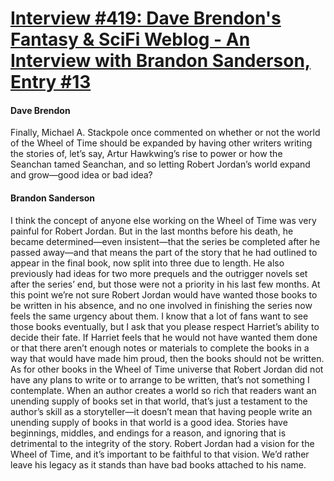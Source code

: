 # [Interview #419: Dave Brendon's Fantasy & SciFi Weblog - An Interview with Brandon Sanderson, Entry #13](https://www.theoryland.com/intvmain.php?i=419#13)

#### Dave Brendon

Finally, Michael A. Stackpole once commented on whether or not the world of the Wheel of Time should be expanded by having other writers writing the stories of, let’s say, Artur Hawkwing’s rise to power or how the Seanchan tamed Seanchan, and so letting Robert Jordan’s world expand and grow—good idea or bad idea?

#### Brandon Sanderson

I think the concept of anyone else working on the Wheel of Time was very painful for Robert Jordan. But in the last months before his death, he became determined—even insistent—that the series be completed after he passed away—and that means the part of the story that he had outlined to appear in the final book, now split into three due to length. He also previously had ideas for two more prequels and the outrigger novels set after the series’ end, but those were not a priority in his last few months. At this point we’re not sure Robert Jordan would have wanted those books to be written in his absence, and no one involved in finishing the series now feels the same urgency about them. I know that a lot of fans want to see those books eventually, but I ask that you please respect Harriet’s ability to decide their fate. If Harriet feels that he would not have wanted them done or that there aren’t enough notes or materials to complete the books in a way that would have made him proud, then the books should not be written. As for other books in the Wheel of Time universe that Robert Jordan did not have any plans to write or to arrange to be written, that’s not something I contemplate. When an author creates a world so rich that readers want an unending supply of books set in that world, that’s just a testament to the author’s skill as a storyteller—it doesn’t mean that having people write an unending supply of books in that world is a good idea. Stories have beginnings, middles, and endings for a reason, and ignoring that is detrimental to the integrity of the story. Robert Jordan had a vision for the Wheel of Time, and it’s important to be faithful to that vision. We’d rather leave his legacy as it stands than have bad books attached to his name.

